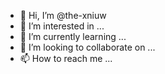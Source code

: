 - 👋 Hi, I’m @the-xniuw
- 👀 I’m interested in ...
- 🌱 I’m currently learning ...
- 💞️ I’m looking to collaborate on ...
- 📫 How to reach me ...

<!---
the-xniuw/the-xniuw is a ✨ special ✨ repository because its `README.md` (this file) appears on your GitHub profile.
You can click the Preview link to take a look at your changes.
--->
